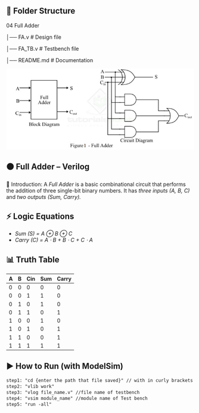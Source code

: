## 📂 Folder Structure

04 Full Adder

│── FA.v        # Design file

│── FA_TB.v      # Testbench file

│── README.md   # Documentation

![image alt](https://github.com/VijayBandi-02/Verilog-Codes/blob/c1726ba861bc5d41c13cfea57152ccf8cb669f4a/Combinational_Circuits/04%20Full_Adder/04%20FA.jpg)


## 🟠 Full Adder – Verilog 
📌 Introduction:
A *Full Adder* is a basic combinational circuit that performs the addition of three single-bit binary numbers.
It has *three inputs (A, B, C)* and *two outputs (Sum, Carry).*

## ⚡ Logic Equations
* *Sum (S) = A ⊕ B ⊕ C*
* *Carry (C) = A ⋅ B + B ⋅ C + C ⋅ A*

## 📊 Truth Table
| A | B | Cin | Sum | Carry |  
|---|---|-----|-----|--------|  
| 0 | 0 | 0 | 0 | 0 |  
| 0 | 0 | 1 | 1 | 0 |  
| 0 | 1 | 0 | 1 | 0 |  
| 0 | 1 | 1 | 0 | 1 |  
| 1 | 0 | 0 | 1 | 0 |  
| 1 | 0 | 1 | 0 | 1 |  
| 1 | 1 | 0 | 0 | 1 |  
| 1 | 1 | 1 | 1 | 1 |


## ▶ How to Run (with ModelSim)
```
step1: "cd {enter the path that file saved}" // with in curly brackets
step2: "vlib work"
step3: "vlog file_name.v" //file name of testbench
step4: "vsim module_name" //module name of Test bench
step5: "run -all"
